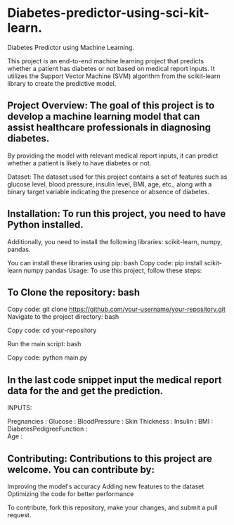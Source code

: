 # Diabetes-predictor-using-sci-kit-learn.
Diabetes Predictor using Machine Learning.

This project is an end-to-end machine learning project that predicts whether a patient has diabetes or not based on medical report inputs. It utilizes the Support Vector Machine (SVM) algorithm from the scikit-learn library to create the predictive model.

## Project Overview: The goal of this project is to develop a machine learning model that can assist healthcare professionals in diagnosing diabetes. 
By providing the model with relevant medical report inputs, it can predict whether a patient is likely to have diabetes or not.

Dataset: The dataset used for this project contains a set of features such as glucose level, blood pressure, insulin level, BMI, age, etc., along with a binary target variable indicating the presence or absence of diabetes.

## Installation: To run this project, you need to have Python installed. 
Additionally, you need to install the following libraries: scikit-learn, numpy, pandas.

You can install these libraries using pip: bash
Copy code: pip install scikit-learn numpy pandas
Usage: To use this project, follow these steps:

## To Clone the repository: bash
Copy code: git clone https://github.com/your-username/your-repository.git
Navigate to the project directory: bash

Copy code: cd your-repository

Run the main script: bash

Copy code: python main.py

## In the last code snippet input the medical report data for the  and get the prediction. 
INPUTS: 

Pregnancies :
Glucose :
BloodPressure :
Skin Thickness :
Insulin :
BMI : 
DiabetesPedigreeFunction : 	
Age :

## Contributing: Contributions to this project are welcome. You can contribute by:

Improving the model's accuracy
Adding new features to the dataset
Optimizing the code for better performance


To contribute, fork this repository, make your changes, and submit a pull request.
